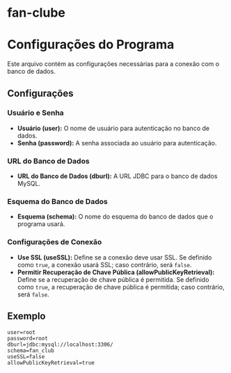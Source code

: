 # fan-clube
# Configurações do Programa

Este arquivo contém as configurações necessárias para a conexão com o banco de dados.

## Configurações

### Usuário e Senha

- **Usuário (user):** O nome de usuário para autenticação no banco de dados.
- **Senha (password):** A senha associada ao usuário para autenticação.

### URL do Banco de Dados

- **URL do Banco de Dados (dburl):** A URL JDBC para o banco de dados MySQL.

### Esquema do Banco de Dados

- **Esquema (schema):** O nome do esquema do banco de dados que o programa usará.

### Configurações de Conexão

- **Use SSL (useSSL):** Define se a conexão deve usar SSL. Se definido como `true`, a conexão usará SSL; caso contrário, será `false`.
- **Permitir Recuperação de Chave Pública (allowPublicKeyRetrieval):** Define se a recuperação de chave pública é permitida. Se definido como `true`, a recuperação de chave pública é permitida; caso contrário, será `false`.

## Exemplo

```properties
user=root
password=root
dburl=jdbc:mysql://localhost:3306/
schema=fan_club
useSSL=false
allowPublicKeyRetrieval=true
